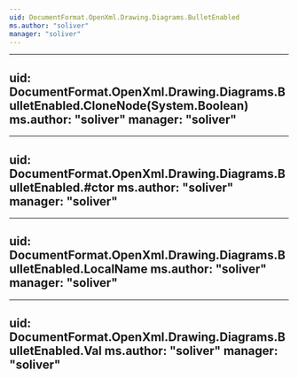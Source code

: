 ```yaml
---
uid: DocumentFormat.OpenXml.Drawing.Diagrams.BulletEnabled
ms.author: "soliver"
manager: "soliver"
---
```


---
uid: DocumentFormat.OpenXml.Drawing.Diagrams.BulletEnabled.CloneNode(System.Boolean)
ms.author: "soliver"
manager: "soliver"
---

---
uid: DocumentFormat.OpenXml.Drawing.Diagrams.BulletEnabled.#ctor
ms.author: "soliver"
manager: "soliver"
---

---
uid: DocumentFormat.OpenXml.Drawing.Diagrams.BulletEnabled.LocalName
ms.author: "soliver"
manager: "soliver"
---

---
uid: DocumentFormat.OpenXml.Drawing.Diagrams.BulletEnabled.Val
ms.author: "soliver"
manager: "soliver"
---
